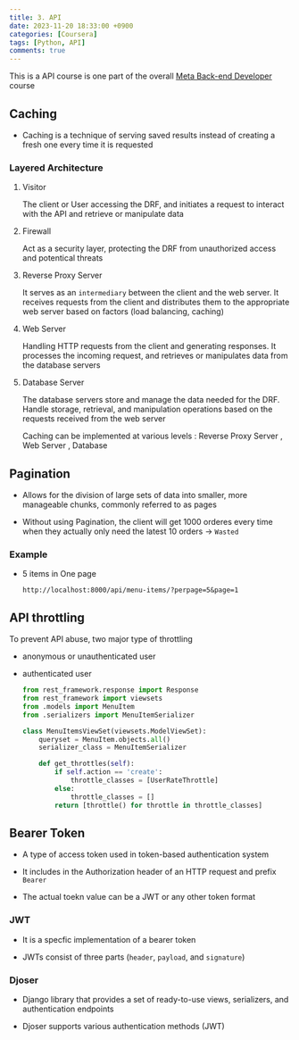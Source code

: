 ```yaml
---
title: 3. API
date: 2023-11-20 18:33:00 +0900
categories: [Coursera]
tags: [Python, API]
comments: true  
---
```


This is a API course is one part of the overall [Meta Back-end Developer](https://www.coursera.org/professional-certificates/meta-back-end-developer) course

## Caching

- Caching is a technique of serving saved results instead of creating a fresh one every time it is requested

### Layered Architecture

1. Visitor

    The client or User accessing the DRF, and initiates a request to interact with the API and retrieve or manipulate data

2. Firewall

    Act as a security layer, protecting the DRF from unauthorized access and potentical threats

3. Reverse Proxy Server

    It serves as an `intermediary` between the client and the web server. It receives requests from the client and distributes them to the appropriate web server based on factors (load balancing, caching)

4. Web Server

    Handling HTTP requests from the client and generating responses. It processes the incoming request, and retrieves or manipulates data from the database servers

5. Database Server

    The database servers store and manage the data needed for the DRF. Handle storage, retrieval, and manipulation operations based on the requests received from the web server

    Caching can be implemented at various levels : Reverse Proxy Server , Web Server , Database

## Pagination

- Allows for the division of large sets of data into smaller, more manageable chunks, commonly referred to as pages

- Without using Pagination, the client will get 1000 orderes every time when they actually only need the latest 10 orders → `Wasted`

### Example

- 5 items in One page

    ```
    http://localhost:8000/api/menu-items/?perpage=5&page=1
    ```

## API throttling

To prevent API abuse, two major type of throttling

- anonymous or unauthenticated user

- authenticated user

    ```python
    from rest_framework.response import Response
    from rest_framework import viewsets 
    from .models import MenuItem 
    from .serializers import MenuItemSerializer

    class MenuItemsViewSet(viewsets.ModelViewSet):
        queryset = MenuItem.objects.all()
        serializer_class = MenuItemSerializer

        def get_throttles(self):
            if self.action == 'create':
                throttle_classes = [UserRateThrottle]
            else:
                throttle_classes = []
            return [throttle() for throttle in throttle_classes]
    ```

## Bearer Token

- A type of access token used in token-based authentication system

- It includes in the Authorization header of an HTTP request and prefix `Bearer`

- The actual toekn value can be a JWT or any other token format

### JWT

- It is a specfic implementation of a bearer token

- JWTs consist of three parts (`header`, `payload`, and `signature`)

### Djoser

- Django library that provides a set of ready-to-use views, serializers, and authentication endpoints 

- Djoser supports various authentication methods (JWT)

